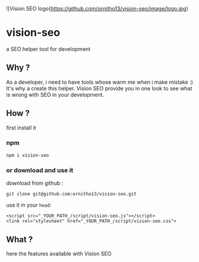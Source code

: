
![Vision SEO logo(https://github.com/ornitho13/vision-seo/image/logo.jpg)
# vision-seo
a SEO helper tool for development

## Why ?
As a developer, i need to have tools whose warm me when i make mistake :)
It's why a create this helper.
Vision SEO provide you in one look to see what is wrong with SEO in your development.

## How ?
first install it
### npm
    npm i vision-seo
### or download and use it
download from github :

    git clone git@github.com:ornitho13/vision-seo.git


use it in your `head`:

    <script src="_YOUR_PATH_/script/vision-seo.js"></script>
    <link rel="stylesheet" href="_YOUR_PATH_/script/vision-seo.css">

## What ?
here the features available with Vision SEO